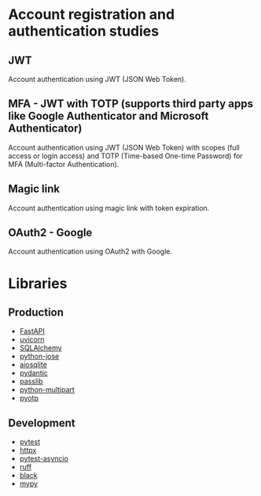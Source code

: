 # Account registration and authentication studies

## JWT
Account authentication using JWT (JSON Web Token).
## MFA - JWT with TOTP (supports third party apps like Google Authenticator and Microsoft Authenticator)
Account authentication using JWT (JSON Web Token) with scopes (full access or login access) and TOTP (Time-based One-time Password) for MFA (Multi-factor Authentication).
## Magic link
Account authentication using magic link with token expiration.
## OAuth2 - Google
Account authentication using OAuth2 with Google.


# Libraries
## Production
- [FastAPI](https://github.com/tiangolo/fastapi)
- [uvicorn](https://github.com/encode/uvicorn)
- [SQLAlchemy](https://github.com/sqlalchemy/sqlalchemy)
- [python-jose](https://github.com/mpdavis/python-jose)
- [aiosqlite](https://github.com/omnilib/aiosqlite)
- [pydantic](https://github.com/pydantic/pydantic)
- [passlib](https://foss.heptapod.net/python-libs/passlib)
- [python-multipart](https://github.com/andrew-d/python-multipart)
- [pyotp](https://github.com/pyauth/pyotp)

## Development
- [pytest](https://github.com/pytest-dev/pytest)
- [httpx](https://github.com/projectdiscovery/httpx)
- [pytest-asyncio](https://github.com/pytest-dev/pytest-asyncio)
- [ruff](https://github.com/astral-sh/ruff)
- [black](https://github.com/psf/black)
- [mypy](https://github.com/python/mypy)
